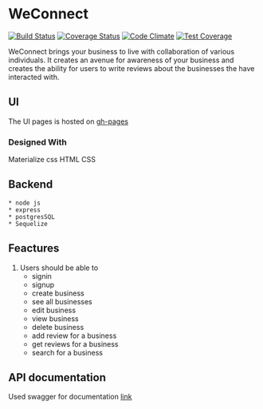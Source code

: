# WeConnect

[![Build Status](https://travis-ci.org/Annmary12/WeConnect.svg?branch=coverall)](https://travis-ci.org/Annmary12/WeConnect) [![Coverage Status](https://coveralls.io/repos/github/Annmary12/WeConnect/badge.svg?branch=coverall)](https://coveralls.io/github/Annmary12/WeConnect?branch=coverall) [![Code Climate](https://codeclimate.com/github/codeclimate/codeclimate/badges/gpa.svg)](https://codeclimate.com/github/Annmary12/WeConnect) [![Test Coverage](https://api.codeclimate.com/v1/badges/a99a88d28ad37a79dbf6/test_coverage)](https://codeclimate.com/github/codeclimate/codeclimate/test_coverage)


WeConnect brings your business to live with collaboration of various individuals. It creates an avenue for awareness of your business and creates the ability for users to write reviews about the businesses the have interacted with.

## UI
The UI pages is hosted on <a href="https://annmary12.github.io/WeConnect/template/index.html" target="_blank">gh-pages</a>

### Designed With
Materialize css
HTML
CSS

## Backend
    * node js
    * express
    * postgresSQL
    * Sequelize

## Feactures
1. Users should be able to
    * signin
    * signup
    * create business
    * see all businesses
    * edit business
    * view business
    * delete business
    * add review for a business
    * get reviews for a business
    * search for a business

## API documentation
Used swagger for documentation <a href="https://weconnect12-server.herokuapp.com/docs/" target="_blank">link</a>


